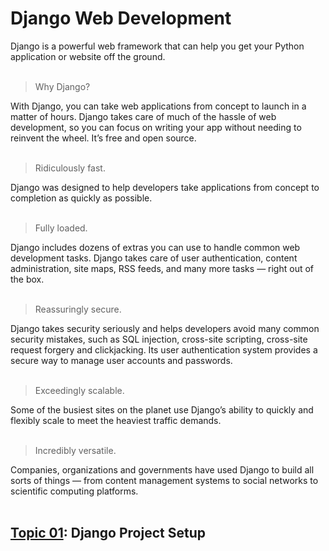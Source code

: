 # Django Web Development
Django is a powerful web framework that can help you get your Python application or website off the ground.
<br><br>
> Why Django?

With Django, you can take web applications from concept to launch in a matter of hours. Django takes care of much of the hassle of web development, so you can focus on writing your app without needing to reinvent the wheel. It’s free and open source.
<br><br>
> Ridiculously fast.

Django was designed to help developers take applications from concept to completion as quickly as possible.
<br><br>

> Fully loaded.

Django includes dozens of extras you can use to handle common web development tasks. Django takes care of user authentication, content administration, site maps, RSS feeds, and many more tasks — right out of the box.
<br><br>

> Reassuringly secure.

Django takes security seriously and helps developers avoid many common security mistakes, such as SQL injection, cross-site scripting, cross-site request forgery and clickjacking. Its user authentication system provides a secure way to manage user accounts and passwords.
<br><br>

>Exceedingly scalable.

Some of the busiest sites on the planet use Django’s ability to quickly and flexibly scale to meet the heaviest traffic demands.
<br><br>

> Incredibly versatile.

Companies, organizations and governments have used Django to build all sorts of things — from content management systems to social networks to scientific computing platforms.
<br><br>

## [Topic 01](/T01DjangoProjectSetup): Django Project Setup
